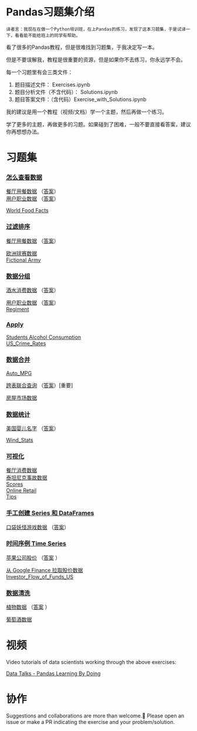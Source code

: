 # Pandas习题集介绍

    译者言：我现在在做一个Python培训班，在上Pandas的练习，发现了这本习题集，于是试译一下，看看能不能给班上的同学有帮助。


看了很多的Pandas教程，但是很难找到习题集，于我决定写一本。

但是不要误解我，教程是很重要的资源，但是如果你不去练习，你永远学不会。

每一个习题里有会三类文件：

1. 题目描述文件： Exercises.ipynb 
2. 题目分析文件（不含代码）： Solutions.ipynb 
3. 题目答案文件：（含代码）Exercise_with_Solutions.ipynb

我的建议是用一个教程（视频/文档）学一个主题，然后再做一个练习。

学了更多的主题，再做更多的习题。如果碰到了困难，一般不要直接看答案，建议你再想想办法。




# 习题集



### [怎么查看数据](https://github.com/liuhui998/pandas_exercises/tree/master/01_Getting_%26_Knowing_Your_Data)  
[餐厅用餐数据](https://github.com/liuhui998/pandas_exercises/tree/master/01_Getting_%26_Knowing_Your_Data/Chipotle) （[答案](https://github.com/liuhui998/pandas_exercises/tree/master/01_Getting_%26_Knowing_Your_Data/Chipotle/Exercise_with_Solutions.ipynb)）    
[用户职业数据](https://github.com/liuhui998/pandas_exercises/tree/master/01_Getting_%26_Knowing_Your_Data/Occupation)  （[答案](https://github.com/liuhui998/pandas_exercises/tree/master/01_Getting_%26_Knowing_Your_Data/Occupation/Exercise_with_Solution.ipynb)）    

[World Food Facts](https://github.com/liuhui998/pandas_exercises/tree/master/01_Getting_%26_Knowing_Your_Data/World%20Food%20Facts)

### [过滤排序](https://github.com/liuhui998/pandas_exercises/tree/master/02_Filtering_%26_Sorting)

[餐厅用餐数据](https://github.com/liuhui998/pandas_exercises/tree/master/02_Filtering_%26_Sorting/Chipotle)  （[答案](https://github.com/liuhui998/pandas_exercises/tree/master/02_Filtering_%26_Sorting/Chipotle/Exercises_with_solutions.ipynb)）

[欧洲球赛数据](https://github.com/liuhui998/pandas_exercises/tree/master/02_Filtering_%26_Sorting/Euro12)  
[Fictional Army](https://github.com/liuhui998/pandas_exercises/tree/master/02_Filtering_%26_Sorting/Fictional%20Army)

### [数据分组](https://github.com/liuhui998/pandas_exercises/tree/master/03_Grouping)
[酒水消费数据](https://github.com/liuhui998/pandas_exercises/tree/master/03_Grouping/Alcohol_Consumption) （[答案](https://github.com/liuhui998/pandas_exercises/tree/master/03_Grouping/Alcohol_Consumption/Exercise_with_Solutions.ipynb)）

[用户职业数据](https://github.com/liuhui998/pandas_exercises/tree/master/03_Grouping/Occupation) （[答案](https://github.com/liuhui998/pandas_exercises/tree/master/03_Grouping/Occupation/Exercises_with_solutions.ipynb)）  
[Regiment](https://github.com/liuhui998/pandas_exercises/tree/master/03_Grouping/Regiment)

### [Apply](https://github.com/liuhui998/pandas_exercises/tree/master/04_Apply)
[Students Alcohol Consumption](https://github.com/liuhui998/pandas_exercises/tree/master/04_Apply/Students_Alcohol_Consumption)  
[US_Crime_Rates](https://github.com/liuhui998/pandas_exercises/tree/master/04_Apply/US_Crime_Rates)     

### [数据合并](https://github.com/liuhui998/pandas_exercises/tree/master/05_Merge)
[Auto_MPG](https://github.com/liuhui998/pandas_exercises/tree/master/05_Merge/Auto_MPG)  

[跨表联合查询](https://github.com/liuhui998/pandas_exercises/tree/master/05_Merge/Fictitous%20Names) （[答案](https://github.com/liuhui998/pandas_exercises/tree/master/05_Merge/Fictitous%20Names/Exercises_with_solutions.ipynb)）[重要]

[房屋市场数据](https://github.com/liuhui998/pandas_exercises/tree/master/05_Merge/Housing%20Market)  

### [数据统计](https://github.com/liuhui998/pandas_exercises/tree/master/06_Stats)
[美国婴儿名字](https://github.com/liuhui998/pandas_exercises/tree/master/06_Stats/US_Baby_Names) （[答案](https://github.com/liuhui998/pandas_exercises/tree/master/06_Stats/US_Baby_Names/Exercise_with_Solutions.ipynb)）

[Wind_Stats](https://github.com/liuhui998/pandas_exercises/tree/master/06_Stats/Wind_Stats)

### [可视化](https://github.com/liuhui998/pandas_exercises/tree/master/07_Visualization)
[餐厅消费数据](https://github.com/liuhui998/pandas_exercises/tree/master/07_Visualization/Chipotle)  
[泰坦尼克事故数据](https://github.com/liuhui998/pandas_exercises/tree/master/07_Visualization/Titanic_Desaster)  
[Scores](https://github.com/liuhui998/pandas_exercises/tree/master/07_Visualization/Scores)  
[Online Retail](https://github.com/liuhui998/pandas_exercises/tree/master/07_Visualization/Online_Retail)  
[Tips](https://github.com/liuhui998/pandas_exercises/tree/master/07_Visualization/Tips)  

### [手工创建 Series 和 DataFrames](https://github.com/liuhui998/pandas_exercises/tree/master/08_Creating_Series_and_DataFrames)  
[口袋妖怪游戏数据](https://github.com/liuhui998/pandas_exercises/tree/master/08_Creating_Series_and_DataFrames/Pokemon) （[答案](https://github.com/liuhui998/pandas_exercises/tree/master/08_Creating_Series_and_DataFrames/Pokemon)）

### [时间序例 Time Series](https://github.com/liuhui998/pandas_exercises/tree/master/09_Time_Series)  
[苹果公司股价](https://github.com/liuhui998/pandas_exercises/tree/master/09_Time_Series/Apple_Stock)  （[答案](https://github.com/liuhui998/pandas_exercises/tree/master/09_Time_Series/Apple_Stock/Exercises-with-solutions-code.ipynb) ）

[从 Google Finance 拉取股价数据](https://github.com/liuhui998/pandas_exercises/tree/master/09_Time_Series/Getting_Financial_Data)  
[Investor_Flow_of_Funds_US](https://github.com/liuhui998/pandas_exercises/tree/master/09_Time_Series/Getting_Financial_Data)  

### [数据清洗](https://github.com/liuhui998/pandas_exercises/tree/master/10_Deleting)  
[植物数据](https://github.com/liuhui998/pandas_exercises/tree/master/10_Deleting/Iris)  （[答案](https://github.com/liuhui998/pandas_exercises/tree/master/10_Deleting/Iris/Exercises_with_solutions_and_code.ipynb) ）

[葡萄酒数据](https://github.com/liuhui998/pandas_exercises/tree/master/10_Deleting/Wine)  


# 视频

Video tutorials of data scientists working through the above exercises:

[Data Talks - Pandas Learning By Doing](https://www.youtube.com/watch?v=pu3IpU937xs&list=PLgJhDSE2ZLxaY_DigHeiIDC1cD09rXgJv)

# 协作

Suggestions and collaborations are more than welcome.🙂 Please open an issue or make a PR indicating the exercise and your problem/solution.
